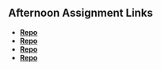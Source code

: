 ## Afternoon Assignment Links

* **[Repo](https://varozzaej.github.io/Scoreboard/)**
* **[Repo](https://varozzaej.github.io/IceCreamShop/)**
* **[Repo](https://github.com/VarozzaEJ/<ASSIGNMENT_REPO>)**
* **[Repo](https://github.com/VarozzaEJ/<ASSIGNMENT_REPO>)**

